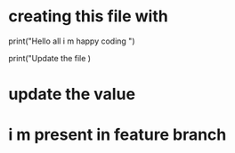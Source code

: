 # creating this file with 

print("Hello all i m happy coding ")

print("Update the file )
# update the value

# i m present in feature branch